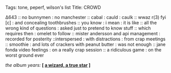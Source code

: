 Tags: tone, peperf, wilson's list
Title: CROWD  
  
∆643 :: no bunnymen : no manchester :: cabal : cauld : caulk :: wwaz r(3) fyi [c] : and concealing toothbrushes :: you know : i mean : it is like :: all the wrong kind of questions : asked just to pretend to know stuff :: which requires then : omelet to follow :: mister andersson and api management : recorded for posterity ::interspersed : with distractions : from crap meetings :: smoothie : and lots of crackers with peanut butter : was not enough :: jane fonda video feelings : on a really crap session :: a ridiculous game : on the worst ground ever  
  
_the album years:_ **[ [a wizard, a true star](https://rateyourmusic.com/release/album/todd-rundgren/a-wizard-a-true-star/) ]**  
